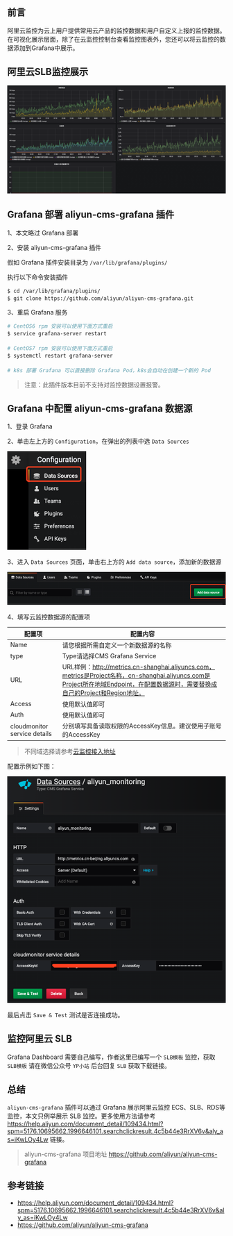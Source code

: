 ## 前言

阿里云监控为云上用户提供常用云产品的监控数据和用户自定义上报的监控数据。在可视化展示层面，除了在云监控控制台查看监控图表外，您还可以将云监控的数据添加到Grafana中展示。

## 阿里云SLB监控展示

![](/img/slb-monitoring.png)


## Grafana 部署 aliyun-cms-grafana 插件

1、本文略过 Grafana 部署

2、安装 aliyun-cms-grafana 插件

假如 Grafana 插件安装目录为 `/var/lib/grafana/plugins/`

执行以下命令安装插件

```bash
$ cd /var/lib/grafana/plugins/
$ git clone https://github.com/aliyun/aliyun-cms-grafana.git
```

3、重启 Grafana 服务

```bash
# CentOS6 rpm 安装可以使用下面方式重启
$ service grafana-server restart

# CentOS7 rpm 安装可以使用下面方式重启
$ systemctl restart grafana-server

# k8s 部署 Grafana 可以直接删除 Grafana Pod，k8s会自动在创建一个新的 Pod
```
> 注意：此插件版本目前不支持对监控数据设置报警。

## Grafana 中配置 aliyun-cms-grafana 数据源

1、登录 Grafana

2、单击左上方的 `Configuration`，在弹出的列表中选 `Data Sources`

![](/img/grafna-1.png)

3、进入 `Data Sources` 页面，单击右上方的 `Add data source`，添加新的数据源

![](/img/grafana-2.png)

4、填写云监控数据源的配置项

配置项 | 配置内容
---|---
Name | 请您根据所需自定义一个新数据源的名称
type | Type请选择CMS Grafana Service
URL  | URL样例：http://metrics.cn-shanghai.aliyuncs.com，metrics是Project名称，cn-shanghai.aliyuncs.com是Project所在地域Endpoint，在配置数据源时，需要替换成自己的Project和Region地址。
Access | 使用默认值即可
Auth | 使用默认值即可
cloudmonitor service details | 分别填写具备读取权限的AccessKey信息。建议使用子账号的AccessKey

> 不同域选择请参考[云监控接入地址](https://help.aliyun.com/document_detail/28616.html?spm=a2c4g.11186623.2.10.74283646MuJPVZ#section-xf3-lbv-zdb)

配置示例如下图：

![](/img/grafana-3.png)

最后点击 `Save & Test` 测试是否连接成功。

## 监控阿里云 SLB

Grafana Dashboard 需要自己编写，作者这里已编写一个 `SLB模板` 监控，获取 `SLB模板` 请在微信公众号 `YP小站` 后台回复 `SLB` 获取下载链接。

## 总结

`aliyun-cms-grafana` 插件可以通过 Grafana 展示阿里云监控 ECS、SLB、RDS等监控，本文只例举展示 SLB 监控。更多使用方法请参考 https://help.aliyun.com/document_detail/109434.html?spm=5176.10695662.1996646101.searchclickresult.4c5b44e3RrXV6v&aly_as=iKwLOy4Lw 链接。

> aliyun-cms-grafana 项目地址 https://github.com/aliyun/aliyun-cms-grafana

## 参考链接

- https://help.aliyun.com/document_detail/109434.html?spm=5176.10695662.1996646101.searchclickresult.4c5b44e3RrXV6v&aly_as=iKwLOy4Lw
- https://github.com/aliyun/aliyun-cms-grafana